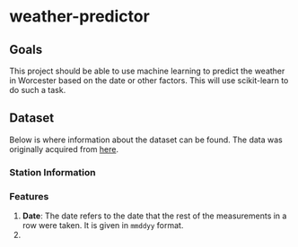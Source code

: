 # weather-predictor
## Goals
This project should be able to use machine learning to predict the weather in Worcester based on the date or other factors. This will use scikit-learn to do such a task.

## Dataset
Below is where information about the dataset can be found. The data was originally acquired from [here](https://www.epa.gov/ceam/meteorological-data-massachusetts).

### Station Information


### Features
1. **Date**: The date refers to the date that the rest of the measurements in a row were taken. It is given in `mmddyy` format.   
2. 